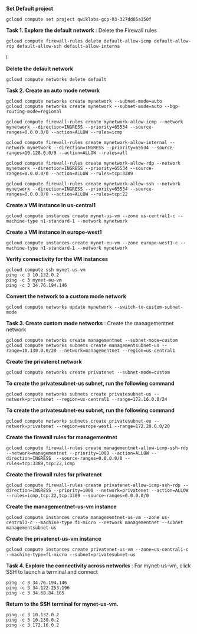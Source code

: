 **Set Default project**

```
gcloud compute set project qwiklabs-gcp-03-327dd05a150f
```


**Task 1. Explore the default network** : Delete the Firewall rules

```
gcloud compute firewall-rules delete default-allow-icmp default-allow-rdp default-allow-ssh default-allow-interna
```

l

**Delete the default network**

```
gcloud compute networks delete default
```



**Task 2. Create an auto mode network**

```
gcloud compute networks create mynetwork --subnet-mode=auto
gcloud compute networks create mynetwork --subnet-mode=auto --bgp-routing-mode=regional

gcloud compute firewall-rules create mynetwork-allow-icmp --network mynetwork --direction=INGRESS --priority=65534 --source-ranges=0.0.0.0/0 --action=ALLOW --rules=icmp

gcloud compute firewall-rules create mynetwork-allow-internal --network mynetwork --direction=INGRESS --priority=65534 --source-ranges=10.128.0.0/9 --action=ALLOW --rules=all

gcloud compute firewall-rules create mynetwork-allow-rdp --network mynetwork --direction=INGRESS --priority=65534 --source-ranges=0.0.0.0/0 --action=ALLOW --rules=tcp:3389

gcloud compute firewall-rules create mynetwork-allow-ssh --network mynetwork --direction=INGRESS --priority=65534 --source-ranges=0.0.0.0/0 --action=ALLOW --rules=tcp:22
```

**Create a VM instance in us-central1**

```
gcloud compute instances create mynet-us-vm --zone us-central1-c --machine-type n1-standard-1 --network mynetwork
```

**Create a VM instance in europe-west1**

```
gcloud compute instances create mynet-eu-vm --zone europe-west1-c --machine-type n1-standard-1 --network mynetwork
```

**Verify connectivity for the VM instances**

```
gcloud compute ssh mynet-us-vm
ping -c 3 10.132.0.2
ping -c 3 mynet-eu-vm
ping -c 3 34.76.194.146
```

**Convert the network to a custom mode network**

```
gcloud compute networks update mynetwork --switch-to-custom-subnet-mode
```

**Task 3. Create custom mode networks** : Create the managementnet network

```
gcloud compute networks create managementnet --subnet-mode=custom
gcloud compute networks subnets create managementsubnet-us --range=10.130.0.0/20 --network=managementnet --region=us-central1
```

**Create the privatenet network**

```
gcloud compute networks create privatenet --subnet-mode=custom
```

**To create the privatesubnet-us subnet, run the following command**

```
gcloud compute networks subnets create privatesubnet-us --network=privatenet --region=us-central1 --range=172.16.0.0/24
```

**To create the privatesubnet-eu subnet, run the following command**

```
gcloud compute networks subnets create privatesubnet-eu --network=privatenet --region=europe-west1 --range=172.20.0.0/20
```

**Create the firewall rules for managementnet**

```
gcloud compute firewall-rules create managementnet-allow-icmp-ssh-rdp --network=managementnet --priority=1000 --action=ALLOW --direction=INGRESS  --source-ranges=0.0.0.0/0 --rules=tcp:3389,tcp:22,icmp
```

**Create the firewall rules for privatenet**

```
gcloud compute firewall-rules create privatenet-allow-icmp-ssh-rdp --direction=INGRESS --priority=1000 --network=privatenet --action=ALLOW --rules=icmp,tcp:22,tcp:3389 --source-ranges=0.0.0.0/0
```

**Create the managementnet-us-vm instance**

```
gcloud compute instances create managementnet-us-vm --zone us-central1-c --machine-type f1-micro --network managementnet --subnet managementsubnet-us
```

**Create the privatenet-us-vm instance**

```
gcloud compute instances create privatenet-us-vm --zone=us-central1-c --machine-type=f1-micro --subnet=privatesubnet-us
```

**Task 4. Explore the connectivity across networks** : For mynet-us-vm, click SSH to launch a terminal and connect

```
ping -c 3 34.76.194.146
ping -c 3 34.122.253.196
ping -c 3 34.68.84.165
```

**Return to the SSH terminal for mynet-us-vm.**

```
ping -c 3 10.132.0.2
ping -c 3 10.130.0.2
ping -c 3 172.16.0.2
```


